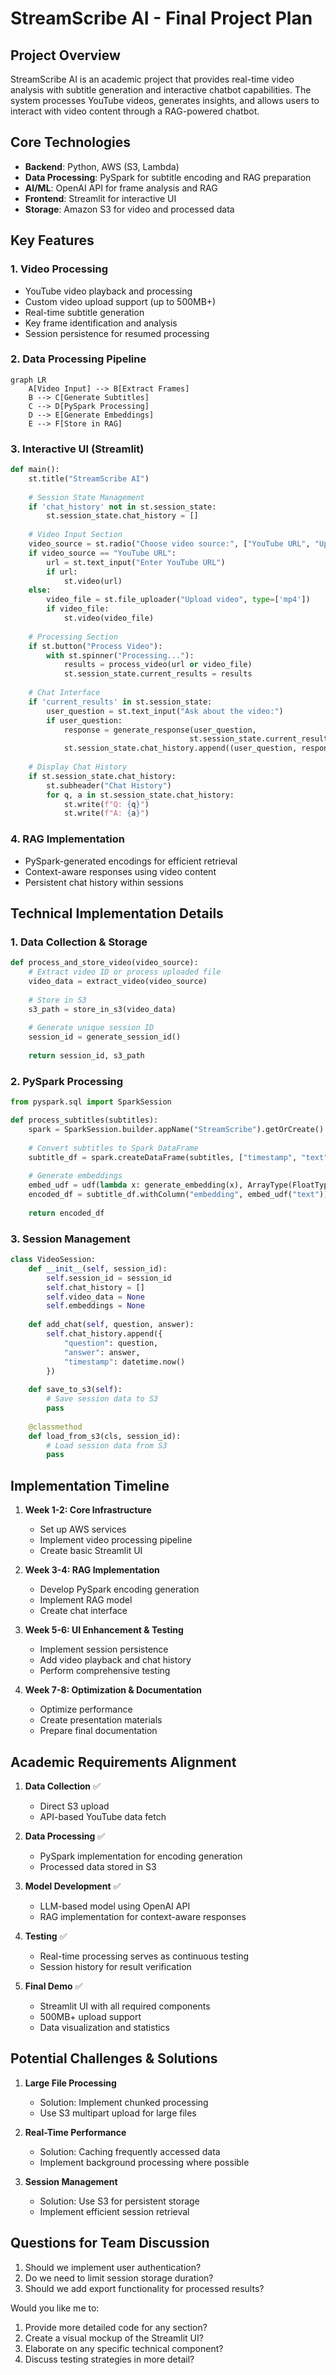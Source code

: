 # StreamScribe AI - Final Project Plan

## Project Overview
StreamScribe AI is an academic project that provides real-time video analysis with subtitle generation and interactive chatbot capabilities. The system processes YouTube videos, generates insights, and allows users to interact with video content through a RAG-powered chatbot.

## Core Technologies
- **Backend**: Python, AWS (S3, Lambda)
- **Data Processing**: PySpark for subtitle encoding and RAG preparation
- **AI/ML**: OpenAI API for frame analysis and RAG
- **Frontend**: Streamlit for interactive UI
- **Storage**: Amazon S3 for video and processed data

## Key Features

### 1. Video Processing
- YouTube video playback and processing
- Custom video upload support (up to 500MB+)
- Real-time subtitle generation
- Key frame identification and analysis
- Session persistence for resumed processing

### 2. Data Processing Pipeline
```mermaid
graph LR
    A[Video Input] --> B[Extract Frames]
    B --> C[Generate Subtitles]
    C --> D[PySpark Processing]
    D --> E[Generate Embeddings]
    E --> F[Store in RAG]
```

### 3. Interactive UI (Streamlit)
```python
def main():
    st.title("StreamScribe AI")
    
    # Session State Management
    if 'chat_history' not in st.session_state:
        st.session_state.chat_history = []
    
    # Video Input Section
    video_source = st.radio("Choose video source:", ["YouTube URL", "Upload"])
    if video_source == "YouTube URL":
        url = st.text_input("Enter YouTube URL")
        if url:
            st.video(url)
    else:
        video_file = st.file_uploader("Upload video", type=['mp4'])
        if video_file:
            st.video(video_file)
    
    # Processing Section
    if st.button("Process Video"):
        with st.spinner("Processing..."):
            results = process_video(url or video_file)
            st.session_state.current_results = results
    
    # Chat Interface
    if 'current_results' in st.session_state:
        user_question = st.text_input("Ask about the video:")
        if user_question:
            response = generate_response(user_question, 
                                        st.session_state.current_results)
            st.session_state.chat_history.append((user_question, response))
    
    # Display Chat History
    if st.session_state.chat_history:
        st.subheader("Chat History")
        for q, a in st.session_state.chat_history:
            st.write(f"Q: {q}")
            st.write(f"A: {a}")
```

### 4. RAG Implementation
- PySpark-generated encodings for efficient retrieval
- Context-aware responses using video content
- Persistent chat history within sessions

## Technical Implementation Details

### 1. Data Collection & Storage
```python
def process_and_store_video(video_source):
    # Extract video ID or process uploaded file
    video_data = extract_video(video_source)
    
    # Store in S3
    s3_path = store_in_s3(video_data)
    
    # Generate unique session ID
    session_id = generate_session_id()
    
    return session_id, s3_path
```

### 2. PySpark Processing
```python
from pyspark.sql import SparkSession

def process_subtitles(subtitles):
    spark = SparkSession.builder.appName("StreamScribe").getOrCreate()
    
    # Convert subtitles to Spark DataFrame
    subtitle_df = spark.createDataFrame(subtitles, ["timestamp", "text"])
    
    # Generate embeddings
    embed_udf = udf(lambda x: generate_embedding(x), ArrayType(FloatType()))
    encoded_df = subtitle_df.withColumn("embedding", embed_udf("text"))
    
    return encoded_df
```

### 3. Session Management
```python
class VideoSession:
    def __init__(self, session_id):
        self.session_id = session_id
        self.chat_history = []
        self.video_data = None
        self.embeddings = None
    
    def add_chat(self, question, answer):
        self.chat_history.append({
            "question": question,
            "answer": answer,
            "timestamp": datetime.now()
        })
    
    def save_to_s3(self):
        # Save session data to S3
        pass
    
    @classmethod
    def load_from_s3(cls, session_id):
        # Load session data from S3
        pass
```

## Implementation Timeline

1. **Week 1-2: Core Infrastructure**
   - Set up AWS services
   - Implement video processing pipeline
   - Create basic Streamlit UI

2. **Week 3-4: RAG Implementation**
   - Develop PySpark encoding generation
   - Implement RAG model
   - Create chat interface

3. **Week 5-6: UI Enhancement & Testing**
   - Implement session persistence
   - Add video playback and chat history
   - Perform comprehensive testing

4. **Week 7-8: Optimization & Documentation**
   - Optimize performance
   - Create presentation materials
   - Prepare final documentation

## Academic Requirements Alignment

1. **Data Collection** ✅
   - Direct S3 upload
   - API-based YouTube data fetch

2. **Data Processing** ✅
   - PySpark implementation for encoding generation
   - Processed data stored in S3

3. **Model Development** ✅
   - LLM-based model using OpenAI API
   - RAG implementation for context-aware responses

4. **Testing** ✅
   - Real-time processing serves as continuous testing
   - Session history for result verification

5. **Final Demo** ✅
   - Streamlit UI with all required components
   - 500MB+ upload support
   - Data visualization and statistics

## Potential Challenges & Solutions

1. **Large File Processing**
   - Solution: Implement chunked processing
   - Use S3 multipart upload for large files

2. **Real-Time Performance**
   - Solution: Caching frequently accessed data
   - Implement background processing where possible

3. **Session Management**
   - Solution: Use S3 for persistent storage
   - Implement efficient session retrieval

## Questions for Team Discussion
1. Should we implement user authentication?
2. Do we need to limit session storage duration?
3. Should we add export functionality for processed results?

Would you like me to:
1. Provide more detailed code for any section?
2. Create a visual mockup of the Streamlit UI?
3. Elaborate on any specific technical component?
4. Discuss testing strategies in more detail?